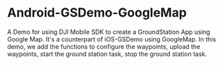 # Android-GSDemo-GoogleMap
A Demo for using DJI Mobile SDK to create a GroundStation App using Google Map. It's a counterpart of iOS-GSDemo using GoogleMap. In this demo, we add the functions to configure the waypoints, upload the waypoints, start the ground station task, stop the ground station task. 

